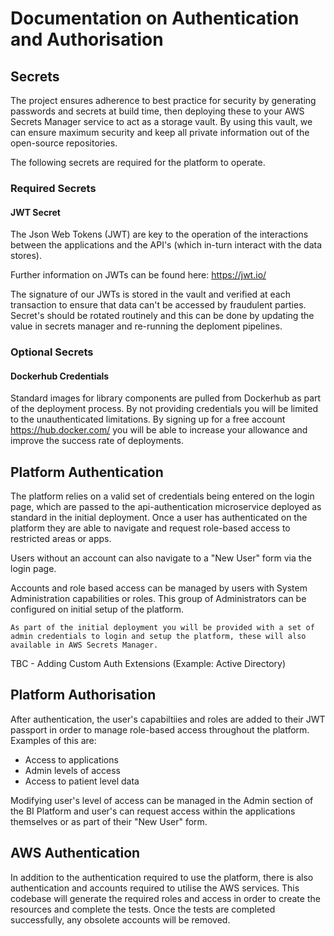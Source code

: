 # Documentation on Authentication and Authorisation

## Secrets

The project ensures adherence to best practice for security by generating passwords and secrets at build time, then deploying these to your AWS Secrets Manager service to act as a storage vault. By using this vault, we can ensure maximum security and keep all private information out of the open-source repositories.

The following secrets are required for the platform to operate.

### Required Secrets

#### JWT Secret

The Json Web Tokens (JWT) are key to the operation of the interactions between the applications and the API's (which in-turn interact with the data stores).

Further information on JWTs can be found here: https://jwt.io/

The signature of our JWTs is stored in the vault and verified at each transaction to ensure that data can't be accessed by fraudulent parties. Secret's should be rotated routinely and this can be done by updating the value in secrets manager and re-running the deploment pipelines.

### Optional Secrets

#### Dockerhub Credentials

Standard images for library components are pulled from Dockerhub as part of the deployment process. By not providing credentials you will be limited to the unauthenticated limitations. By signing up for a free account https://hub.docker.com/ you will be able to increase your allowance and improve the success rate of deployments.

## Platform Authentication

The platform relies on a valid set of credentials being entered on the login page, which are passed to the api-authentication microservice deployed as standard in the initial deployment. Once a user has authenticated on the platform they are able to navigate and request role-based access to restricted areas or apps.

Users without an account can also navigate to a "New User" form via the login page.

Accounts and role based access can be managed by users with System Administration capabilities or roles. This group of Administrators can be configured on initial setup of the platform.

`As part of the initial deployment you will be provided with a set of admin credentials to login and setup the platform, these will also available in AWS Secrets Manager.`

TBC - Adding Custom Auth Extensions (Example: Active Directory)

## Platform Authorisation

After authentication, the user's capabiltiies and roles are added to their JWT passport in order to manage role-based access throughout the platform. Examples of this are:

- Access to applications
- Admin levels of access
- Access to patient level data

Modifying user's level of access can be managed in the Admin section of the BI Platform and user's can request access within the applications themselves or as part of their "New User" form.

## AWS Authentication

In addition to the authentication required to use the platform, there is also authentication and accounts required to utilise the AWS services. This codebase will generate the required roles and access in order to create the resources and complete the tests. Once the tests are completed successfully, any obsolete accounts will be removed.
